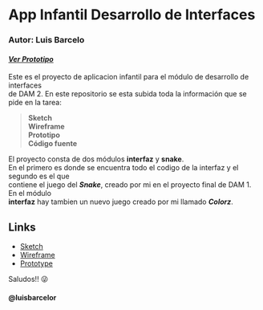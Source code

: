 # App Infantil Desarrollo de Interfaces
### Autor: Luis Barcelo
#### ***[Ver Prototipo](https://luisbarcelo10513.invisionapp.com/console/share/SJ5PRYV4U36/966844142)***

Este es el proyecto de aplicacion infantil para el módulo de desarrollo de interfaces    
de DAM 2. En este repositorio se esta subida toda la información que se pide en la tarea:  

> **Sketch**  
> **Wireframe**  
> **Prototipo**  
> **Código fuente**  

El proyecto consta de dos módulos **interfaz** y **snake**.  
En el primero es donde se encuentra todo el codigo de la interfaz y el segundo es el que  
contiene el juego del ***Snake***, creado por mi en el proyecto final de DAM 1. En el módulo  
**interfaz** hay tambien un nuevo juego creado por mi llamado ***Colorz***.  

## Links
- [Sketch](archivosDI/sketch.png)  
- [Wireframe](archivosDI/wireframe.png)  
- [Prototype](https://luisbarcelo10513.invisionapp.com/console/share/SJ5PRYV4U36/966844142)  
  

Saludos!! :stuck_out_tongue_winking_eye:
  
#### @luisbarcelor 



